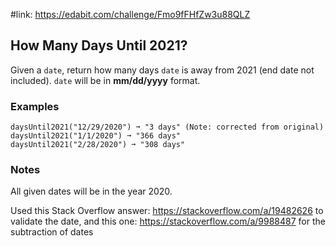 #link: https://edabit.com/challenge/Fmo9fFHfZw3u88QLZ

## How Many Days Until 2021?

Given a `date`, return how many days `date` is away from 2021 (end date not included). `date` will be in **mm/dd/yyyy** format.

### Examples

```
daysUntil2021("12/29/2020") ➞ "3 days" (Note: corrected from original)
daysUntil2021("1/1/2020") ➞ "366 days"
daysUntil2021("2/28/2020") ➞ "308 days"
```

### Notes

All given dates will be in the year 2020.

Used this Stack Overflow answer: https://stackoverflow.com/a/19482626 to validate the date, and this one: https://stackoverflow.com/a/9988487 for the subtraction of dates

